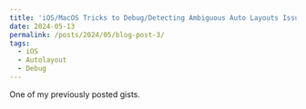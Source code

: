 ```yaml
---
title: 'iOS/MacOS Tricks to Debug/Detecting Ambiguous Auto Layouts Issues'
date: 2024-05-13
permalink: /posts/2024/05/blog-post-3/
tags:
  - iOS
  - Autolayout
  - Debug
---
```


One of my previously posted gists.

<script src="https://gist.github.com/SheldonWangRJT/2ac5fe14257adc8680d2284ebaea7c1f.js"></script>